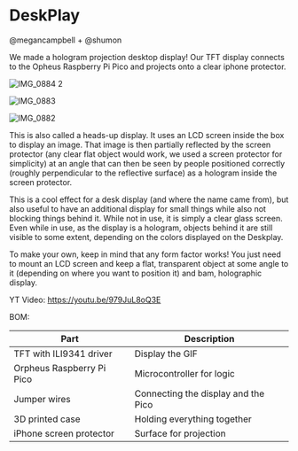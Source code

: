 # DeskPlay
@megancampbell + @shumon 

We made a hologram projection desktop display! Our TFT display connects to the Opheus Raspberry Pi Pico and projects onto a clear iphone protector. 

![IMG_0884 2](https://github.com/user-attachments/assets/9fdc3408-ecc8-420a-9565-41f2a2a7a571)

![IMG_0883](https://github.com/user-attachments/assets/c74279d8-f279-45f2-b034-083195a3b964)

![IMG_0882](https://github.com/user-attachments/assets/09dadb86-f34a-4c0f-88ca-2d63c5092f79)

This is also called a heads-up display. It uses an LCD screen inside the box to display an image. That image is then partially reflected by the screen protector (any clear flat object would work, we used a screen protector for simplicity) at an angle that can then be seen by people positioned correctly (roughly perpendicular to the reflective surface) as a hologram inside the screen protector. 

This is a cool effect for a desk display (and where the name came from), but also useful to have an additional display for small things while also not blocking things behind it. While not in use, it is simply a clear glass screen. Even while in use, as the display is a hologram, objects behind it are still visible to some extent, depending on the colors displayed on the Deskplay. 

To make your own, keep in mind that any form factor works! You just need to mount an LCD screen and keep a flat, transparent object at some angle to it (depending on where you want to position it) and bam, holographic display. 

YT Video: https://youtu.be/979JuL8oQ3E

BOM:

| Part                      | Description                        |
|---------------------------|------------------------------------|
| TFT with ILI9341 driver   | Display the GIF                    |
| Orpheus Raspberry Pi Pico| Microcontroller for logic          |
| Jumper wires              | Connecting the display and the Pico|
| 3D printed case           | Holding everything together        |
| iPhone screen protector   | Surface for projection             |

